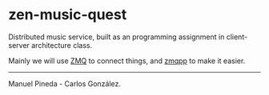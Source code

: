 zen-music-quest
===============


Distributed music service, built as an programming assignment in client-server architecture class.

Mainly we will use [ZMQ](http://zeromq.org/) to connect things, and [zmqpp](https://github.com/zeromq/zmqpp) to make it easier.


___________
Manuel Pineda - Carlos González.
